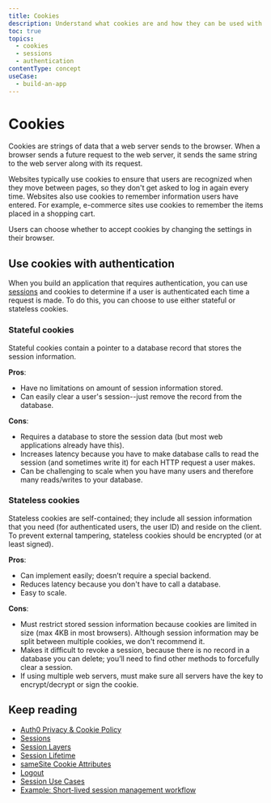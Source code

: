 ```yaml
---
title: Cookies
description: Understand what cookies are and how they can be used with sessions to track user authentication.
toc: true
topics:
  - cookies
  - sessions
  - authentication
contentType: concept
useCase:
  - build-an-app
---
```

# Cookies

Cookies are strings of data that a web server sends to the browser. When a browser sends a future request to the web server, it sends the same string to the web server along with its request.

Websites typically use cookies to ensure that users are recognized when they move between pages, so they don't get asked to log in again every time. Websites also use cookies to remember information users have entered. For example, e-commerce sites use cookies to remember the items placed in a shopping cart. 

Users can choose whether to accept cookies by changing the settings in their browser.

## Use cookies with authentication

When you build an application that requires authentication, you can use [sessions](/sessions) and cookies to determine if a user is authenticated each time a request is made. To do this, you can choose to use either stateful or stateless cookies.

### Stateful cookies

Stateful cookies contain a pointer to a database record that stores the session information.

**Pros**:

* Have no limitations on amount of session information stored.
* Can easily clear a user's session--just remove the record from the database.

**Cons**:

* Requires a database to store the session data (but most web applications already have this).
* Increases latency because you have to make database calls to read the session (and sometimes write it) for each HTTP request a user makes.
* Can be challenging to scale when you have many users and therefore many reads/writes to your database.

### Stateless cookies

Stateless cookies are self-contained; they include all session information that you need (for authenticated users, the user ID) and reside on the client. To prevent external tampering, stateless cookies should be encrypted (or at least signed).

**Pros**:

* Can implement easily; doesn’t require a special backend.
* Reduces latency because you don't have to call a database.
* Easy to scale.

**Cons**:

* Must restrict stored session information because cookies are limited in size (max 4KB in most browsers). Although session information may be split between multiple cookies, we don't recommend it.
* Makes it difficult to revoke a session, because there is no record in a database you can delete; you’ll need to find other methods to forcefully clear a session.
* If using multiple web servers, must make sure all servers have the key to encrypt/decrypt or sign the cookie.

## Keep reading

* [Auth0 Privacy & Cookie Policy](https://auth0.com/privacy)
* [Sessions](/sessions)
* [Session Layers](/sessions/concepts/session-layers)
* [Session Lifetime](/sessions/concepts/session-lifetime)
* [sameSite Cookie Attributes](/sessions/concepts/cookie-attributes)
* [Logout](/logout)
* [Session Use Cases](/sessions/references/sample-use-cases-sessions)
* [Example: Short-lived session management workflow](/sessions/references/example-short-lived-session-mgmt)

